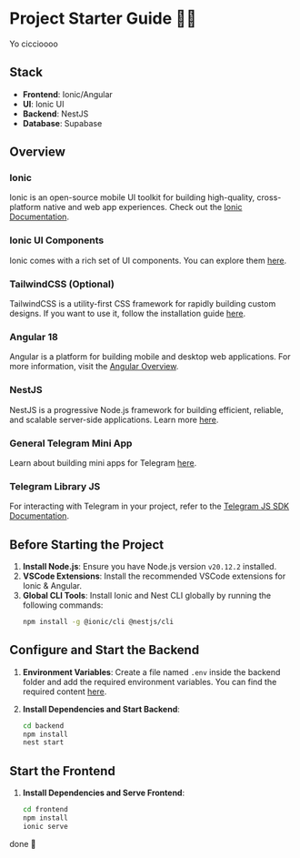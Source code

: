 # Project Starter Guide 🚀😡

Yo ciccioooo

## Stack

- **Frontend**: Ionic/Angular
- **UI**: Ionic UI
- **Backend**: NestJS
- **Database**: Supabase

## Overview

### Ionic
Ionic is an open-source mobile UI toolkit for building high-quality, cross-platform native and web app experiences. Check out the [Ionic Documentation](https://ionicframework.com/docs/).

### Ionic UI Components
Ionic comes with a rich set of UI components. You can explore them [here](https://ionicframework.com/docs/components).

### TailwindCSS (Optional)
TailwindCSS is a utility-first CSS framework for rapidly building custom designs. If you want to use it, follow the installation guide [here](https://tailwindcss.com/docs/installation).

### Angular 18
Angular is a platform for building mobile and desktop web applications. For more information, visit the [Angular Overview](https://angular.dev/overview).

### NestJS
NestJS is a progressive Node.js framework for building efficient, reliable, and scalable server-side applications. Learn more [here](https://nestjs.com).

### General Telegram Mini App
Learn about building mini apps for Telegram [here](https://docs.telegram-mini-apps.com/platform/about).

### Telegram Library JS
For interacting with Telegram in your project, refer to the [Telegram JS SDK Documentation](https://docs.telegram-mini-apps.com/packages/tma-js-sdk).

## Before Starting the Project

1. **Install Node.js**: Ensure you have Node.js version `v20.12.2` installed.
2. **VSCode Extensions**: Install the recommended VSCode extensions for Ionic & Angular.
3. **Global CLI Tools**: Install Ionic and Nest CLI globally by running the following commands:
    ```bash
    npm install -g @ionic/cli @nestjs/cli
    ```

## Configure and Start the Backend

1. **Environment Variables**: Create a file named `.env` inside the backend folder and add the required environment variables. You can find the required content [here](https://drive.google.com/drive/folders/1puRkZH-ib7z6U-0h4_ra6CioTms1ikdO).

2. **Install Dependencies and Start Backend**:
    ```bash
    cd backend
    npm install
    nest start
    ```

## Start the Frontend

1. **Install Dependencies and Serve Frontend**:
    ```bash
    cd frontend
    npm install
    ionic serve
    ```

done 🎉
